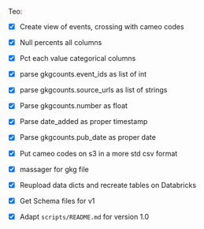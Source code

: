 
Teo:

- [X] Create view of events, crossing with cameo codes
- [X] Null percents all columns
- [X] Pct each value categorical columns

- [X] parse gkgcounts.event_ids as list of int
- [X] parse gkgcounts.source_urls as list of strings
- [X] Parse gkgcounts.number as float

- [X] Parse date_added as proper timestamp
- [X] Parse gkgcounts.pub_date as proper date

- [X] Put cameo codes on s3 in a more std csv format
- [X] massager for gkg file
- [X] Reupload data dicts and recreate tables on Databricks

- [X] Get Schema files for v1
- [X] Adapt `scripts/README.md` for version 1.0
